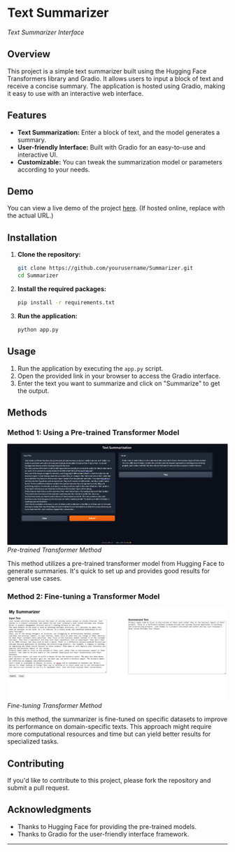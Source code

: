 # Text Summarizer

*Text Summarizer Interface*

## Overview

This project is a simple text summarizer built using the Hugging Face Transformers library and Gradio. It allows users to input a block of text and receive a concise summary. The application is hosted using Gradio, making it easy to use with an interactive web interface.

## Features

- **Text Summarization:** Enter a block of text, and the model generates a summary.
- **User-friendly Interface:** Built with Gradio for an easy-to-use and interactive UI.
- **Customizable:** You can tweak the summarization model or parameters according to your needs.

## Demo

You can view a live demo of the project [here](http://127.0.0.1:5000/get_summary). (If hosted online, replace with the actual URL.)

## Installation

1. **Clone the repository:**
   ```bash
   git clone https://github.com/yourusername/Summarizer.git
   cd Summarizer
   ```

2. **Install the required packages:**
   ```bash
   pip install -r requirements.txt
   ```

3. **Run the application:**
   ```bash
   python app.py
   ```

## Usage

1. Run the application by executing the `app.py` script.
2. Open the provided link in your browser to access the Gradio interface.
3. Enter the text you want to summarize and click on "Summarize" to get the output.

## Methods

### Method 1: Using a Pre-trained Transformer Model

![Method 1](https://github.com/Priyank911/Summarizer/blob/main/gradio.png)  
*Pre-trained Transformer Method*

This method utilizes a pre-trained transformer model from Hugging Face to generate summaries. It's quick to set up and provides good results for general use cases.

### Method 2: Fine-tuning a Transformer Model

![Method 2](https://github.com/Priyank911/Summarizer/blob/main/WithoutFrameWork.png)  
*Fine-tuning Transformer Method*

In this method, the summarizer is fine-tuned on specific datasets to improve its performance on domain-specific texts. This approach might require more computational resources and time but can yield better results for specialized tasks.

## Contributing

If you'd like to contribute to this project, please fork the repository and submit a pull request.

## Acknowledgments

- Thanks to Hugging Face for providing the pre-trained models.
- Thanks to Gradio for the user-friendly interface framework.

---
